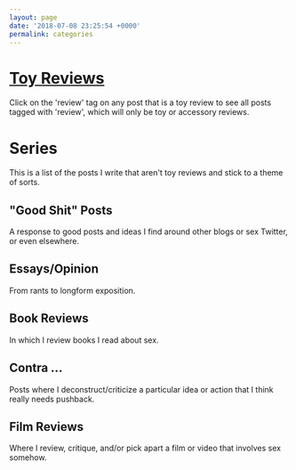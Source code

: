 ```yaml
---
layout: page
date: '2018-07-08 23:25:54 +0000'
permalink: categories
---
```

# [Toy Reviews](https://www.solochro.me/tag/review/)

Click on the 'review' tag on any post that is a toy review to see all posts tagged with 'review', which will only be toy or accessory reviews. 

# Series

This is a list of the posts I write that aren't toy reviews and stick to a theme of sorts.

## "Good Shit" Posts

A response to good posts and ideas I find around other blogs or sex Twitter, or even elsewhere.

## Essays/Opinion

From rants to longform exposition.

## Book Reviews

In which I review books I read about sex.

## Contra ... 

Posts where I deconstruct/criticize a particular idea or action that I think really needs pushback.

## Film Reviews

Where I review, critique, and/or pick apart a film or video that involves sex somehow.